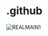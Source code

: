 # .github

![REALMAIN1](https://user-images.githubusercontent.com/81818730/170871742-b05d2ae5-51ed-48ea-be7d-5718671d04e0.jpg)
